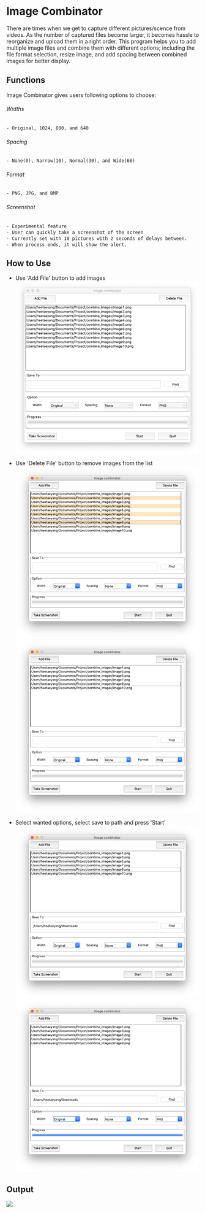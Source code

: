 # Image Combinator

There are times when we get to capture different pictures/scence from videos. 
As the number of captured files become larger, it becomes hassle to reorganize and upload them in a right order.
This program helps you to add multiple image files and combine them with different options; including the file format selection, resize image, 
and add spacing between combined images for better display.

## Functions
Image Combinator gives users following options to choose:
###### Widths
    - Original, 1024, 800, and 640

###### Spacing
    - None(0), Narrow(10), Normal(30), and Wide(60)
 
###### Format
    - PNG, JPG, and BMP

###### Screenshot
    - Experimental feature
    - User can quickly take a screenshot of the screen
    - Currently set with 10 pictures with 2 seconds of delays between.
    - When process ends, it will show the alert.


## How to Use
- Use 'Add File' button to add images
![](readme_images/addfiles.png)

- Use 'Delete File' button to remove images from the list
![](readme_images/selectfiles.png)
![](readme_images/deletefiles.png)

- Select wanted options, select save to path and press 'Start'
![](readme_images/dirpath.png)
![](readme_images/process.png)

## Output
![](readme_images/image_comb.png)